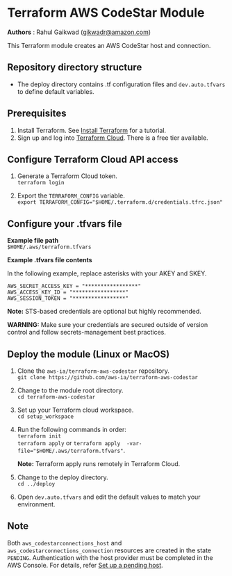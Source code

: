 # Terraform AWS CodeStar Module
**Authors** : Rahul Gaikwad (gikwadr@amazon.com)

This Terraform module creates an AWS CodeStar host and connection. 

## Repository directory structure 
* The deploy directory contains .tf configuration files and `dev.auto.tfvars` to define default variables.

## Prerequisites
1. Install Terraform. See [Install Terraform](https://learn.hashicorp.com/tutorials/terraform/install-cli) for a tutorial. 
2. Sign up and log into [Terraform Cloud](https://app.terraform.io/signup/account). There is a free tier available.

## Configure Terraform Cloud API access

1. Generate a Terraform Cloud token.<br>
   `terraform login`

2. Export the `TERRAFORM_CONFIG` variable.<br>
   `export TERRAFORM_CONFIG="$HOME/.terraform.d/credentials.tfrc.json"`

## Configure your .tfvars file
   
**Example file path**<br>
   `$HOME/.aws/terraform.tfvars`
      
**Example .tfvars file contents**

   In the following example, replace asterisks with your AKEY and SKEY.
   ```
   AWS_SECRET_ACCESS_KEY = "*****************"
   AWS_ACCESS_KEY_ID = "*****************"
   AWS_SESSION_TOKEN = "*****************"
   ```
 **Note:** STS-based credentials are optional but highly recommended. 

 **WARNING:** Make sure your credentials are secured outside of version control and follow secrets-management best practices.

## Deploy the module (Linux or MacOS)

1. Clone the `aws-ia/terraform-aws-codestar` repository.<br>
   `git clone https://github.com/aws-ia/terraform-aws-codestar`

2. Change to the module root directory.<br>
   `cd terraform-aws-codestar`

3. Set up your Terraform cloud workspace.<br>
   `cd setup_workspace` 

4. Run the following commands in order:<br>
   `terraform init`<br>
   `terraform apply`  or `terraform apply  -var-file="$HOME/.aws/terraform.tfvars"`.
   
   **Note:** Terraform apply runs remotely in Terraform Cloud.

5. Change to the deploy directory.<br>
   `cd ../deploy`

6. Open `dev.auto.tfvars` and edit the default values to match your environment.

## Note 
Both `aws_codestarconnections_host` and `aws_codestarconnections_connection` resources are created in the state `PENDING`. Authentication with the host provider must be completed in the AWS Console. For details, refer [Set up a pending host](https://docs.aws.amazon.com/dtconsole/latest/userguide/connections-host-setup.html).